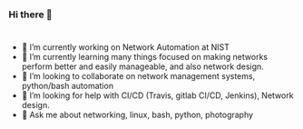 ### Hi there 👋

<!--
**MheniMerz/mhenimerz** is a ✨ _special_ ✨ repository because its `README.md` (this file) appears on your GitHub profile.
-->

# 

- 🔭 I’m currently working on Network Automation at NIST
- 🌱 I’m currently learning many things focused on making networks perform better and easily manageable, and also network design.
- 👯 I’m looking to collaborate on network management systems, python/bash automation
- 🤔 I’m looking for help with CI/CD (Travis, gitlab CI/CD, Jenkins), Network design.
- 💬 Ask me about networking, linux, bash, python, photography 


